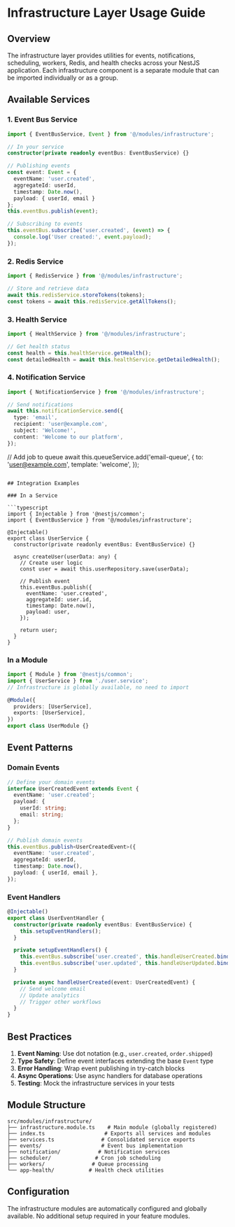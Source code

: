 # Infrastructure Layer Usage Guide

## Overview

The infrastructure layer provides utilities for events, notifications, scheduling, workers, Redis, and health checks across your NestJS application. Each infrastructure component is a separate module that can be imported individually or as a group.

## Available Services

### 1. Event Bus Service

```typescript
import { EventBusService, Event } from '@/modules/infrastructure';

// In your service
constructor(private readonly eventBus: EventBusService) {}

// Publishing events
const event: Event = {
  eventName: 'user.created',
  aggregateId: userId,
  timestamp: Date.now(),
  payload: { userId, email }
};
this.eventBus.publish(event);

// Subscribing to events
this.eventBus.subscribe('user.created', (event) => {
  console.log('User created:', event.payload);
});
```

### 2. Redis Service

```typescript
import { RedisService } from '@/modules/infrastructure';

// Store and retrieve data
await this.redisService.storeTokens(tokens);
const tokens = await this.redisService.getAllTokens();
```

### 3. Health Service

```typescript
import { HealthService } from '@/modules/infrastructure';

// Get health status
const health = this.healthService.getHealth();
const detailedHealth = await this.healthService.getDetailedHealth();
```

### 4. Notification Service

```typescript
import { NotificationService } from '@/modules/infrastructure';

// Send notifications
await this.notificationService.send({
  type: 'email',
  recipient: 'user@example.com',
  subject: 'Welcome!',
  content: 'Welcome to our platform',
});
```

// Add job to queue
await this.queueService.add('email-queue', {
  to: 'user@example.com',
  template: 'welcome',
});
```

## Integration Examples

### In a Service

```typescript
import { Injectable } from '@nestjs/common';
import { EventBusService } from '@/modules/infrastructure';

@Injectable()
export class UserService {
  constructor(private readonly eventBus: EventBusService) {}

  async createUser(userData: any) {
    // Create user logic
    const user = await this.userRepository.save(userData);

    // Publish event
    this.eventBus.publish({
      eventName: 'user.created',
      aggregateId: user.id,
      timestamp: Date.now(),
      payload: user,
    });

    return user;
  }
}
```

### In a Module

```typescript
import { Module } from '@nestjs/common';
import { UserService } from './user.service';
// Infrastructure is globally available, no need to import

@Module({
  providers: [UserService],
  exports: [UserService],
})
export class UserModule {}
```

## Event Patterns

### Domain Events

```typescript
// Define your domain events
interface UserCreatedEvent extends Event {
  eventName: 'user.created';
  payload: {
    userId: string;
    email: string;
  };
}

// Publish domain events
this.eventBus.publish<UserCreatedEvent>({
  eventName: 'user.created',
  aggregateId: userId,
  timestamp: Date.now(),
  payload: { userId, email },
});
```

### Event Handlers

```typescript
@Injectable()
export class UserEventHandler {
  constructor(private readonly eventBus: EventBusService) {
    this.setupEventHandlers();
  }

  private setupEventHandlers() {
    this.eventBus.subscribe('user.created', this.handleUserCreated.bind(this));
    this.eventBus.subscribe('user.updated', this.handleUserUpdated.bind(this));
  }

  private async handleUserCreated(event: UserCreatedEvent) {
    // Send welcome email
    // Update analytics
    // Trigger other workflows
  }
}
```

## Best Practices

1. **Event Naming**: Use dot notation (e.g., `user.created`, `order.shipped`)
2. **Type Safety**: Define event interfaces extending the base `Event` type
3. **Error Handling**: Wrap event publishing in try-catch blocks
4. **Async Operations**: Use async handlers for database operations
5. **Testing**: Mock the infrastructure services in your tests

## Module Structure

```
src/modules/infrastructure/
├── infrastructure.module.ts    # Main module (globally registered)
├── index.ts                   # Exports all services and modules
├── services.ts               # Consolidated service exports
├── events/                   # Event bus implementation
├── notification/            # Notification services
├── scheduler/              # Cron job scheduling
├── workers/               # Queue processing
└── app-health/           # Health check utilities
```

## Configuration

The infrastructure modules are automatically configured and globally available. No additional setup required in your feature modules.

